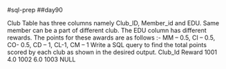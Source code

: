 #sql-prep
##day90


Club Table has three columns namely Club_ID, Member_id and EDU.
Same member can be a part of different club.  The EDU column has different rewards. The points for these awards are as follows :-
MM – 0.5, CI – 0.5, CO- 0.5, CD – 1, CL-1, CM – 1
Write a SQL query to find the  total points scored by each club as shown in the desired output. 
Club_Id Reward
1001 4.0
1002 6.0
1003 NULL